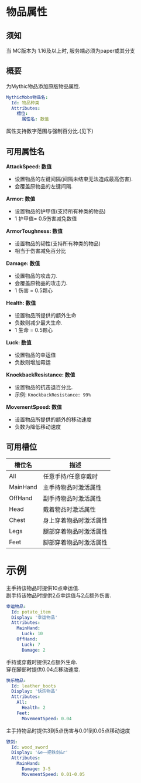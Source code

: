 物品属性
===============

须知
----

当 MC版本为 1.16及以上时, 服务端必须为paper或其分支

概要
---

为Mythic物品添加原版物品属性.

```yml
MythicMobs物品名:
  Id: 物品种类
  Attributes:
    槽位:
      属性名: 数值
```
属性支持数字范围与强制百分比.(见下)

可用属性名
----------

**AttackSpeed: 数值**

-   设置物品的左键间隔(间隔未结束无法造成最高伤害).
-   会覆盖原物品的左键间隔.

**Armor: 数值**

-   设置物品的护甲值(支持所有种类的物品)
-   1 护甲值= 0.5伤害减免数值

**ArmorToughness: 数值**

-   设置物品的韧性(支持所有种类的物品)
-    相当于伤害减免百分比

**Damage: 数值**

-   设置物品的攻击力.
-   会覆盖原物品的攻击力.
-   1 伤害 = 0.5颗心

**Health: 数值**

-   设置物品所提供的额外生命
-   负数则减少最大生命.
-   1 生命 = 0.5颗心

**Luck: 数值**

-   设置物品的幸运值
-   负数则增加霉运

**KnockbackResistance: 数值**

-   设置物品的抗击退百分比.
-   示例: ```KnockbackResistance: 99%```

**MovementSpeed: 数值**

-   设置物品所提供的额外的移动速度
-   负数为降低移动速度

可用槽位
-----

| **槽位名** | **描述**                                                           |
|----------|---------------------------------------------------------------------------|
| All      | 任意手持/任意穿戴时  |
| MainHand | 主手持物品时激活属性 |
| OffHand  | 副手持物品时激活属性  |
| Head     | 戴着物品时激活属性 |
| Chest    | 身上穿着物品时激活属性 |
| Legs     | 腿部穿着物品时激活属性 |
| Feet     | 脚部穿着物品时激活属性 |

示例
========

主手持该物品时提供10点幸运值.  
副手持该物品时提供2点幸运值与2点额外伤害.

```yml
幸运物品:
  Id: potato_item
  Display: '幸运物品'
  Attributes:
    MainHand:
      Luck: 10
    OffHand:
      Luck: 7
      Damage: 2
```
手持或穿戴时提供2点额外生命.  
穿在脚部时提供0.04点移动速度.
```yml
快乐物品:
  Id: leather_boots
  Display: '快乐物品'
  Attributes:
    All:
      Health: 2
    Feet:
      MovementSpeed: 0.04
```
主手持物品时提供3到5点伤害与0.01到0.05点移动速度
```yml
铁剑:
  Id: wood_sword
  Display: '&e一把铁剑&r'
  Attributes:
    MainHand:
      Damage: 3-5
      MovementSpeed: 0.01-0.05
```
